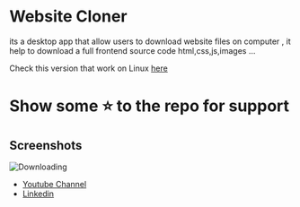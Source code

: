 # Website Cloner

its a desktop app that allow users to download website files on computer ,
it help to download a full frontend source code 
html,css,js,images ...

Check this version that work on Linux [here](https://github.com/X-SLAYER/website-cloner-dart)
 
 # Show some ⭐ to the repo for support

## Screenshots

![Downloading](https://i.imgur.com/yvwn7mt.png)


- [Youtube Channel](https://www.youtube.com/c/XSLAYERTN)
- [Linkedin](https://www.linkedin.com/in/x-slayer/)
